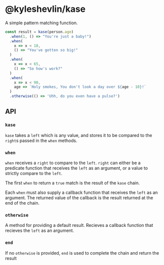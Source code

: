 # @kyleshevlin/kase

A simple pattern matching function.

```javascript
const result = kase(person.age)
  .when(1, () => "You're just a baby!")
  .when(
    x => x < 18,
    () => "You've gotten so big!"
  )
  .when(
    x => x < 65,
    () => "So how's work?"
  )
  .when(
    x => x < 90,
    age => `Holy smokes, You don't look a day over ${age - 10}!`
  )
  .otherwise(() => 'Uhh, do you even have a pulse?')
```

## API

### `kase`

`kase` takes a `left` which is any value, and stores it to be compared to the `right`s passed in the `when` methods.

### `when`

`when` receives a `right` to compare to the `left`. `right` can either be a predicate function that receives the `left` as an argument, or a value to strictly compare to the `left`.

The first `when` to return a `true` match is the result of the `kase` chain.

Each `when` must also supply a callback function that receives the `left` as an argument. The returned value of the callback is the result returned at the end of the chain.

### `otherwise`

A method for providing a default result. Recieves a callback function that recieves the `left` as an argument.

### `end`

If no `otherwise` is provided, `end` is used to complete the chain and return the result

###
